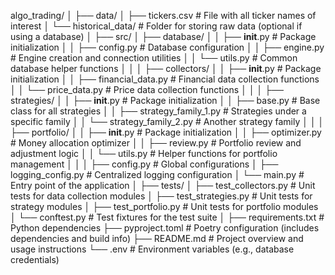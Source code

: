 algo_trading/
│
├── data/
│   ├── tickers.csv                # File with all ticker names of interest
│   └── historical_data/           # Folder for storing raw data (optional if using a database)
│
├── src/
│   ├── database/
│   │   ├── __init__.py            # Package initialization
│   │   ├── config.py              # Database configuration
│   │   ├── engine.py              # Engine creation and connection utilities
│   │   └── utils.py               # Common database helper functions
│   │
│   ├── collectors/
│   │   ├── __init__.py            # Package initialization
│   │   ├── financial_data.py      # Financial data collection functions
│   │   └── price_data.py          # Price data collection functions
│   │
│   ├── strategies/
│   │   ├── __init__.py            # Package initialization
│   │   ├── base.py                # Base class for all strategies
│   │   ├── strategy_family_1.py   # Strategies under a specific family
│   │   └── strategy_family_2.py   # Another strategy family
│   │
│   ├── portfolio/
│   │   ├── __init__.py            # Package initialization
│   │   ├── optimizer.py           # Money allocation optimizer
│   │   ├── review.py              # Portfolio review and adjustment logic
│   │   └── utils.py               # Helper functions for portfolio management
│   │
│   ├── config.py                  # Global configurations
│   ├── logging_config.py          # Centralized logging configuration
│   └── main.py                    # Entry point of the application
│
├── tests/
│   ├── test_collectors.py         # Unit tests for data collection modules
│   ├── test_strategies.py         # Unit tests for strategy modules
│   ├── test_portfolio.py          # Unit tests for portfolio modules
│   └── conftest.py                # Test fixtures for the test suite
│
├── requirements.txt               # Python dependencies
├── pyproject.toml                 # Poetry configuration (includes dependencies and build info)
├── README.md                      # Project overview and usage instructions
└── .env                           # Environment variables (e.g., database credentials)

